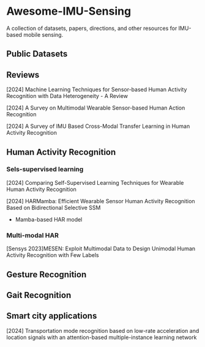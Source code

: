 # Awesome-IMU-Sensing
A collection of datasets, papers, directions, and other resources for IMU-based mobile sensing.

## Public Datasets

## Reviews
[2024] Machine Learning Techniques for Sensor-based Human Activity Recognition with Data Heterogeneity - A Review

[2024] A Survey on Multimodal Wearable Sensor-based Human Action Recognition

[2024] A Survey of IMU Based Cross-Modal Transfer Learning in Human Activity Recognition


## Human Activity Recognition

### Sels-supervised learning
[2024] Comparing Self-Supervised Learning Techniques for Wearable Human Activity Recognition

[2024] HARMamba: Efficient Wearable Sensor Human Activity Recognition Based on Bidirectional Selective SSM
- Mamba-based HAR model

### Multi-modal HAR
[Sensys 2023]MESEN: Exploit Multimodal Data to Design Unimodal Human Activity Recognition with Few Labels


## Gesture Recognition

## Gait Recognition

## Smart city applications
[2024] Transportation mode recognition based on low-rate acceleration and location signals with an attention-based multiple-instance learning network

